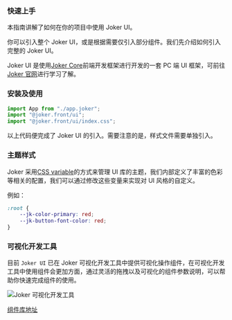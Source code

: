### 快速上手

本指南讲解了如何在你的项目中使用 Joker UI。

你可以引入整个 Joker UI，或是根据需要仅引入部分组件。我们先介绍如何引入完整的 Joker UI。

Joker UI 是使用[Joker Core](https://front.jokers.pub)前端开发框架进行开发的一套 PC 端 UI 框架，可前往[Joker 官网](https://jokers.pub)进行学习了解。

### 安装及使用

```ts
import App from "./app.joker";
import "@joker.front/ui";
import "@joker.front/ui/index.css";
```

以上代码便完成了 Joker UI 的引入。需要注意的是，样式文件需要单独引入。

### 主题样式

Joker 采用[CSS variable](https://www.w3school.com.cn/css/css3_variables.asp)的方式来管理 UI 库的主题，我们内部定义了丰富的色彩等相关的配置，我们可以通过修改这些变量来实现对 UI 风格的自定义。

例如：

```css
:root {
    --jk-color-primary: red;
    --jk-button-font-color: red;
}
```

### 可视化开发工具

目前 `Joker UI` 已在 Joker 可视化开发工具中提供可视化操作组件，在可视化开发工具中使用组件会更加方面，通过灵活的拖拽以及可视化的组件参数说明，可以帮助你快速完成组件的使用。

![Joker 可视化开发工具](https://static.jokers.pub/home/component.png "可视化开发工具")

[组件库地址](https://viscode.jokers.pub/repository/fcaf7ad3-c7d5-45fb-9ec9-7ffd29fb44f4)
